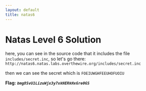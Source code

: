 ```yaml
---
layout: default
title: natas6
---
```


# Natas Level 6 Solution

here, you can see in the source code that it includes the file `includes/secret.inc`, so let's go there:
`http://natas6.natas.labs.overthewire.org/includes/secret.inc`

then we can see the secret which is `FOEIUWGHFEEUHOFUOIU`

**Flag:** ***`bmg8SvU1LizuWjx3y7xkNERkHxGre0GS`*** 
